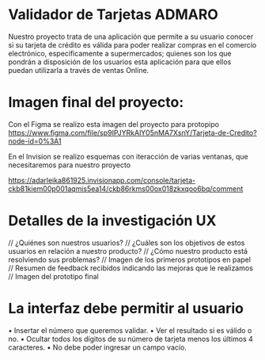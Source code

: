 # Validador de Tarjetas ADMARO

Nuestro proyecto trata de una aplicación que permite a su usuario conocer si su tarjeta de crédito es válida para poder realizar compras en el comercio electrónico, específicamente a supermercados; quienes son los que pondrán a disposición de los usuarios esta aplicación para que ellos puedan utilizarla a través de ventas Online.

# Imagen final del proyecto:
Con el Figma se realizo esta imagen del proyecto para protopipo
https://www.figma.com/file/sp9IPJYRkAlY05nMA7XsnY/Tarjeta-de-Credito?node-id=0%3A1

En el Invision se realizo esquemas con iteracción de varias ventanas, que necesitaremos para nuestro proyecto

https://adarleika861925.invisionapp.com/console/tarjeta-ckb81kiem00p001aqmis5ea14/ckb86rkms00ox018zkxqoo6bq/comment

# Detalles de la investigación UX
// ¿Quiénes son nuestros usuarios?
// ¿Cuáles son los objetivos de estos usuarios en relación a nuestro producto?
// ¿Cómo nuestro producto está resolviendo sus problemas?
// Imagen de los primeros prototipos en papel
// Resumen de feedback recibidos indicando las mejoras que le realizamos
// Imagen del prototipo final

# La interfaz debe permitir al usuario 
• Insertar el número que queremos validar.
• Ver el resultado si es válido o no.
• Ocultar todos los dígitos de su número de tarjeta menos los últimos 4 caracteres.
• No debe poder ingresar un campo vacío.